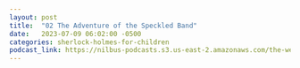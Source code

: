 ```yaml
---
layout: post
title:  "02 The Adventure of the Speckled Band"
date:   2023-07-09 06:02:00 -0500
categories: sherlock-holmes-for-children
podcast_link: https://nilbus-podcasts.s3.us-east-2.amazonaws.com/the-well-trained-mind/Sherlock%20Holmes%20for%20Children/02%20The%20Adventure%20of%20the%20Speckled%20Band.mp3
---
```

